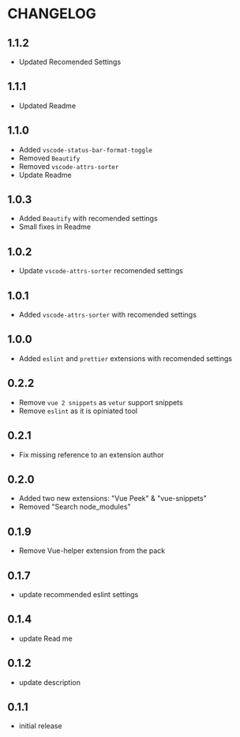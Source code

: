 # CHANGELOG

## 1.1.2

* Updated Recomended Settings

## 1.1.1

* Updated Readme

## 1.1.0

* Added `vscode-status-bar-format-toggle`
* Removed `Beautify`
* Removed `vscode-attrs-sorter`
* Update Readme

## 1.0.3

* Added `Beautify` with recomended settings
* Small fixes in Readme

## 1.0.2

* Update `vscode-attrs-sorter` recomended settings

## 1.0.1

* Added `vscode-attrs-sorter` with recomended settings

## 1.0.0

* Added `eslint` and `prettier` extensions with recomended settings

## 0.2.2

* Remove `vue 2 snippets` as `vetur` support snippets
* Remove `eslint` as it is opiniated tool

## 0.2.1

* Fix missing reference to an extension author

## 0.2.0

* Added two new extensions: "Vue Peek" & "vue-snippets"
* Removed "Search node_modules"

## 0.1.9

* Remove Vue-helper extension from the pack

## 0.1.7

* update recommended eslint settings

## 0.1.4

* update Read me

## 0.1.2

* update description

## 0.1.1

* initial release
